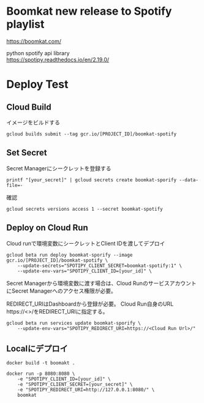 # Boomkat new release to Spotify playlist

https://boomkat.com/

python spotify api library  
https://spotipy.readthedocs.io/en/2.19.0/



# Deploy Test
## Cloud Build
イメージをビルドする

```
gcloud builds submit --tag gcr.io/[PROJECT_ID]/boomkat-spotify
```

## Set Secret 
Secret Managerにシークレットを登録する
```
printf "[your_secret]" | gcloud secrets create boomkat-sporify --data-file=-
```

確認

```
gcloud secrets versions access 1 --secret boomkat-spotify
```

## Deploy on Cloud Run
Cloud runで環境変数にシークレットとClient IDを渡してデプロイ
```
gcloud beta run deploy boomkat-sporify --image gcr.io/[PROJECT_ID]/boomkat-spotify \
    --update-secrets="SPOTIPY_CLIENT_SECRET=boomkat-spotify:1" \
    --update-env-vars="SPOTIPY_CLIENT_ID=[your_id]" \
```

Secret Managerから環境変数に渡す場合は、Cloud RunのサービスアカウントにSecret Managerへのアクセス権限が必要。


REDIRECT_URIはDashboardから登録が必要。
Cloud Run自身のURL https://<>/をREDIRECT_URIに指定する。

```
gcloud beta run services update boomkat-sporify \
    --update-env-vars="SPOTIPY_REDIRECT_URI=https://<Cloud Run Url>/" 
```

## Localにデプロイ
```
docker build -t boomakt .
```

```
docker run -p 8080:8080 \
    -e "SPOTIPY_CLIENT_ID=[your_id]" \ 
    -e "SPOTIPY_CLIENT_SECRET=[your_secret]" \
    -e "SPOTIPY_REDIRECT_URI=http://127.0.0.1:8080/" \
    boomkat
```